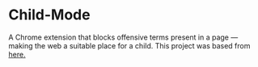 # Child-Mode
A Chrome extension that blocks offensive terms present in a page — making the web a suitable place for a child.
This project was based from [here.](https://9to5google.com/2015/06/14/how-to-make-a-chrome-extensions/)